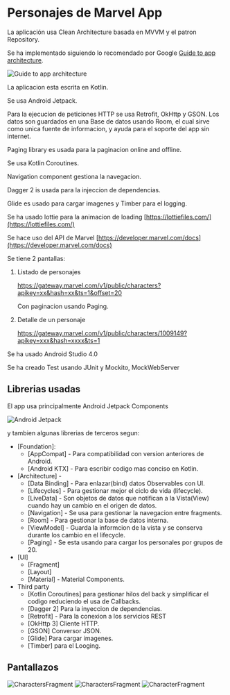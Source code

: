 Personajes de Marvel App
=========================

La aplicación usa Clean Architecture basada en MVVM y el patron Repository. 

Se ha implementado siguiendo lo recomendado por Google [Guide to app architecture](https://developer.android.com/jetpack/docs/guide).

![Guide to app architecture](screenshots/guide-to-app-architecture.png "Guide to app architecture")

La aplicacion esta escrita en Kotlin.

Se usa Android Jetpack.

Para la ejecucion de peticiones HTTP se usa Retrofit, OkHttp y GSON. Los datos son guardados en una Base de datos usando Room,
el cual sirve como unica fuente de informacion, y ayuda para el soporte del app sin internet.

Paging library es usada para la paginacion online and offline.

Se usa Kotlin Coroutines.

Navigation component gestiona la navegacion.

Dagger 2 is usada para la injeccion de dependencias.

Glide es usado para cargar imagenes y Timber para el logging.

Se ha usado lottie para la animacion de loading [https://lottiefiles.com/](https://lottiefiles.com/)

Se hace uso del API de Marvel [https://developer.marvel.com/docs](https://developer.marvel.com/docs)

Se tiene 2 pantallas: 

 1. Listado de personajes 
    
    https://gateway.marvel.com/v1/public/characters?apikey=xx&hash=xx&ts=1&offset=20
    
    Con paginacion usando Paging.
    
 2. Detalle de un personaje 
 
    https://gateway.marvel.com/v1/public/characters/1009149?apikey=xxx&hash=xxxx&ts=1


Se ha usado Android Studio 4.0

Se ha creado Test usando JUnit y Mockito, MockWebServer

Librerias usadas
--------------
El app usa principalmente Android Jetpack Components

![Android Jetpack](screenshots/jetpack_donut.png "Android Jetpack Components")

y tambien algunas librerias de terceros segun:

* [Foundation]:
  * [AppCompat] - Para compatibilidad con version anteriores de Android.
  * [Android KTX] - Para escribir codigo mas conciso en Kotlin.
* [Architecture] - 
  * [Data Binding] - Para enlazar(bind) datos Observables con UI.
  * [Lifecycles] - Para gestionar mejor el ciclo de vida (lifecycle).
  * [LiveData] - Son objetos de datos que notifican a la Vista(View) cuando hay un cambio en el origen de datos.
  * [Navigation] - Se usa para gestionar la navegacion entre fragments.
  * [Room] - Para gestionar la base de datos interna.
  * [ViewModel] - Guarda la informcion de la vista y se conserva durante los cambio en el lifecycle.
  * [Paging] - Se esta usando para cargar los personales por grupos de 20.
* [UI]
  * [Fragment]
  * [Layout]
  * [Material] - Material Components.
* Third party
  * [Kotlin Coroutines] para gestionar hilos del back y simplificar el codigo reduciendo el usa de Callbacks.
  * [Dagger 2] Para la inyeccion de dependencias.
  * [Retrofit] - Para la conexion a los servicios REST
  * [OkHttp 3] Cliente HTTP.
  * [GSON] Conversor JSON.
  * [Glide] Para cargar imagenes.
  * [Timber] para el Looging.


Pantallazos
-----------

![CharactersFragment](screenshots/Screenshot_1601325140.png "Personajes en Lista")
![CharactersFragment](screenshots/Screenshot_1601325144.png "Personajes en Grilla")
![CharacterFragment](screenshots/Screenshot_1601325150.png "Detalle del personaje")


